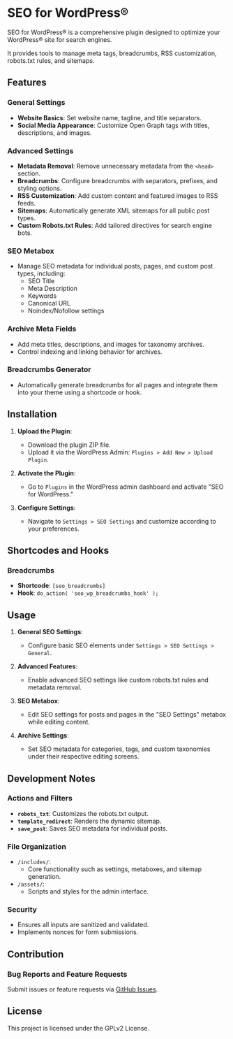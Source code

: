 # SEO for WordPress®

SEO for WordPress® is a comprehensive plugin designed to optimize your WordPress® site for search engines. 

It provides tools to manage meta tags, breadcrumbs, RSS customization, robots.txt rules, and sitemaps.

## Features

### General Settings
- **Website Basics**: Set website name, tagline, and title separators.
- **Social Media Appearance**: Customize Open Graph tags with titles, descriptions, and images.

### Advanced Settings
- **Metadata Removal**: Remove unnecessary metadata from the `<head>` section.
- **Breadcrumbs**: Configure breadcrumbs with separators, prefixes, and styling options.
- **RSS Customization**: Add custom content and featured images to RSS feeds.
- **Sitemaps**: Automatically generate XML sitemaps for all public post types.
- **Custom Robots.txt Rules**: Add tailored directives for search engine bots.

### SEO Metabox
- Manage SEO metadata for individual posts, pages, and custom post types, including:
  - SEO Title
  - Meta Description
  - Keywords
  - Canonical URL
  - Noindex/Nofollow settings

### Archive Meta Fields
- Add meta titles, descriptions, and images for taxonomy archives.
- Control indexing and linking behavior for archives.

### Breadcrumbs Generator
- Automatically generate breadcrumbs for all pages and integrate them into your theme using a shortcode or hook.

## Installation

1. **Upload the Plugin**:
   - Download the plugin ZIP file.
   - Upload it via the WordPress Admin: `Plugins > Add New > Upload Plugin`.

2. **Activate the Plugin**:
   - Go to `Plugins` in the WordPress admin dashboard and activate "SEO for WordPress."

3. **Configure Settings**:
   - Navigate to `Settings > SEO Settings` and customize according to your preferences.

## Shortcodes and Hooks

### Breadcrumbs
- **Shortcode**: `[seo_breadcrumbs]`
- **Hook**: `do_action( 'seo_wp_breadcrumbs_hook' );`

## Usage

1. **General SEO Settings**:
   - Configure basic SEO elements under `Settings > SEO Settings > General`.

2. **Advanced Features**:
   - Enable advanced SEO settings like custom robots.txt rules and metadata removal.

3. **SEO Metabox**:
   - Edit SEO settings for posts and pages in the "SEO Settings" metabox while editing content.

4. **Archive Settings**:
   - Set SEO metadata for categories, tags, and custom taxonomies under their respective editing screens.

## Development Notes

### Actions and Filters
- **`robots_txt`**: Customizes the robots.txt output.
- **`template_redirect`**: Renders the dynamic sitemap.
- **`save_post`**: Saves SEO metadata for individual posts.

### File Organization
- `/includes/`:
  - Core functionality such as settings, metaboxes, and sitemap generation.
- `/assets/`:
  - Scripts and styles for the admin interface.

### Security
- Ensures all inputs are sanitized and validated.
- Implements nonces for form submissions.

## Contribution

### Bug Reports and Feature Requests
Submit issues or feature requests via [GitHub Issues](https://github.com/robertdevore/seo-for-wordpress/issues).

## License

This project is licensed under the GPLv2 License.